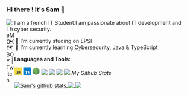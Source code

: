 ### Hi there ! It's Sam 👋

<a href="https://www.twitch.tv/themoketboy">
  <img align="left" alt="TheMOKETBOY | Twitch " width="21px" src="http://assets.stickpng.com/images/580b57fcd9996e24bc43c540.png" />
</a>

I am a french IT Student.I am passionate about IT development and cyber security.
- 🔭 I’m currently studing  on EPSI 
- 🌱 I’m currently learning Cybersecurity, Java & TypeScript

**Languages and Tools:**  

<code><img height="20" src="https://raw.githubusercontent.com/github/explore/80688e429a7d4ef2fca1e82350fe8e3517d3494d/topics/javascript/javascript.png"></code>
<code><img height="20" src="https://raw.githubusercontent.com/github/explore/80688e429a7d4ef2fca1e82350fe8e3517d3494d/topics/typescript/typescript.png"></code>
<code><img height="20" src="https://raw.githubusercontent.com/github/explore/80688e429a7d4ef2fca1e82350fe8e3517d3494d/topics/nodejs/nodejs.png"></code>
<code><img height="20" src="https://img2.freepng.fr/20180831/iua/kisspng-c-programming-language-logo-microsoft-visual-stud-atlas-portfolio-5b89919299aab1.1956912415357423546294.jpg"></code>
<code><img height="20" src="https://img2.freepng.fr/20180515/zxe/kisspng-jenkins-docker-continuous-delivery-installation-so-5afa799e222331.1197773615263645741398.jpg"></code>
<code><img height="20" src="https://img2.freepng.fr/20180805/iot/kisspng-logo-java-runtime-environment-programming-language-java-util-concurrentmodificationexception-Ömer-5b6766ab2d98b8.1809687115335031471868.jpg"></code>
<code><img height="20" src="https://4.bp.blogspot.com/-rtNRVM3aIvI/XJX_U07Z-II/AAAAAAAAJXY/YpdOo490FTgdKOxM4qDG-2-EzcNFAWkKACK4BGAYYCw/s640/logo%2Bfirebase%2Bicon.png"></code>
*My Github Stats* 

<a href="https://github.com/TheMOKETBOY">
  <img align="center" src="https://github-readme-stats.vercel.app/api?username=TheMOKETBOY&show_icons=true&theme=radical" alt="Sam's github stats" />
</a>
<a href="https://github.com/TheMOKETBOY">
  <img align="center" src="https://github-readme-stats.anuraghazra1.vercel.app/api/top-langs/?username=TheMOKETBOY&layout=compact&theme=radical" />
</a>
<a href="https://github.com/TheMOKETBOY/GoSecuri_EpsiB3">
  <!-- Change the `github-readme-stats.anuraghazra1.vercel.app` to `github-readme-stats.vercel.app`  -->
  <img align="center" src="https://github-readme-stats.anuraghazra1.vercel.app/api/pin/?username=TheMOKETBOY&repo=GoSecuri_EpsiB3&theme=radical" />
</a>




<!--
**TheMOKETBOY/TheMOKETBOY** is a ✨ _special_ ✨ repository because its `README.md` (this file) appears on your GitHub profile.

Here are some ideas to get you started:

- 🔭 I’m currently working on ...
- 🌱 I’m currently learning ...
- 👯 I’m looking to collaborate on ...
- 🤔 I’m looking for help with ...
- 💬 Ask me about ...
- 📫 How to reach me: ...
- 😄 Pronouns: ...
- ⚡ Fun fact: ...
-->
